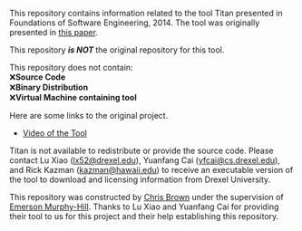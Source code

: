 This repository contains information related to the tool Titan presented in Foundations of Software Engineering, 2014.
The tool was originally presented in [this paper](http://dl.acm.org/citation.cfm?id=2661677).

This repository <b><i>is NOT </i></b>the original repository for this tool.<br> 

This repository does not contain:<br> 
:x:<b>Source Code</b><br>
:x:<b>Binary Distribution</b><br>
:x:<b>Virtual Machine containing tool</b>

Here are some links to the original project.<br>
* [Video of the Tool](https://drive.google.com/file/d/0B384dHeXAHG5cWJaMXllRlkxeTQ/view)

Titan is not available to redistribute or provide the source code. Please contact Lu Xiao (lx52@drexel.edu), Yuanfang Cai  (yfcai@cs.drexel.edu), and Rick Kazman (kazman@hawaii.edu) to receive an executable version of the tool to download and licensing information from Drexel University.

This repository was constructed by [Chris Brown](https://github.com/chbrown13) under the supervision of [Emerson Murphy-Hill](https://github.com/CaptainEmerson). Thanks to Lu Xiao and Yuanfang Cai for providing their tool to us for this project and their help establishing this repository. 

